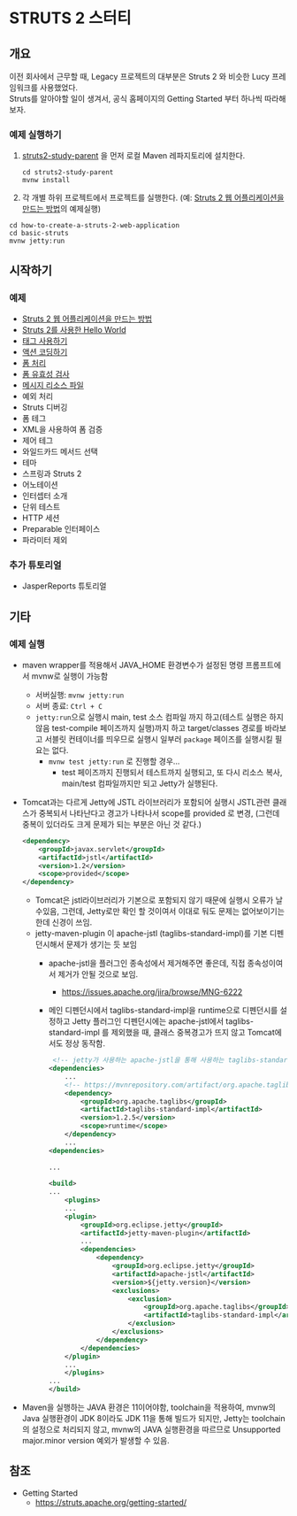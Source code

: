 # STRUTS 2 스터티



## 개요

이전 회사에서 근무할 때, Legacy 프로젝트의 대부분은 Struts 2 와 비슷한 Lucy 프레임워크를 사용했었다.<br>Struts를 알아야할 일이 생겨서,  공식 홈페이지의 Getting Started 부터 하나씩 따라해보자.

### 예제 실행하기

1. [struts2-study-parent](struts2-study-parent) 을 먼저 로컬 Maven 레파지토리에 설치한다.

   ```
   cd struts2-study-parent
   mvnw install
   ```

2.  각 개별 하위 프로젝트에서 프로젝트를 실행한다. (예: [Struts 2 웹 어플리케이션을 만드는 방법](how-to-create-a-struts-2-web-application)의 예제실행)

   ```
   cd how-to-create-a-struts-2-web-application
   cd basic-struts
   mvnw jetty:run
   ```

## 시작하기

### 예제

* [Struts 2 웹 어플리케이션을 만드는 방법](how-to-create-a-struts-2-web-application)
* [Struts 2를 사용한 Hello World](hello-world-using-struts-2)
* [태그 사용하기](using-tags)
* [액션 코딩하기](coding-actions)
* [폼 처리](processing-forms)
* [폼 유효성 검사](form-validation)
* [메시지 리소스 파일](message-resource-files)
* 예외 처리
* Struts 디버깅
* 폼 테그
* XML을 사용하여 폼 검증
* 제어 테그
* 와일드카드 메서드 선택
* 테마
* 스프링과 Struts 2
* 어노테이션
* 인터셉터 소개
* 단위 테스트
* HTTP 세션
* Preparable 인터페이스
* 파라미터 제외

### 추가 튜토리얼
* JasperReports 튜토리얼



## 기타

### 예제 실행

* maven wrapper를 적용해서 JAVA_HOME 환경변수가 설정된 명령 프롬프트에서 mvnw로 실행이 가능함
  * 서버실행:  `mvnw jetty:run`
  * 서버 종료: `Ctrl + C` 
  * `jetty:run`으로 실행시 main, test 소스 컴파일 까지 하고(테스트 실행은 하지 않음 test-compile 페이즈까지 실행)까지 하고 target/classes 경로를 바라보고 서블릿 컨테이너를 띄우므로 실행시 일부러 `package` 페이즈를 실행시킬 필요는 없다.
    * `mvnw test jetty:run` 로 진행할 경우...
      * test 페이즈까지 진행되서 테스트까지 실행되고, 또 다시 리소스 복사, main/test 컴파일까지만 되고 Jetty가 실행된다.
  
* Tomcat과는 다르게 Jetty에 JSTL 라이브러리가 포함되어 실행시 JSTL관련 클래스가 중복되서 나타난다고 경고가 나타나서 scope를 provided 로 변경, (그런데 중복이 있더라도 크게 문제가 되는 부분은 아닌 것 같다.)

  ```xml
  <dependency>
      <groupId>javax.servlet</groupId>
      <artifactId>jstl</artifactId>
      <version>1.2</version>
      <scope>provided</scope> 
  </dependency>
  ```

  * Tomcat은 jstl라이브러리가 기본으로 포함되지 않기 때문에 실행시 오류가 날 수있음, 그런데, Jetty로만 확인 할 것이여서 이대로 둬도 문제는 없어보이기는한데 신경이 쓰임.
  * jetty-maven-plugin 이 apache-jstl (taglibs-standard-impl)를 기본 디펜던시해서 문제가 생기는 듯 보임
    * apache-jstl을 플러그인 종속성에서 제거해주면 좋은데, 직접 종속성이여서 제거가 안될 것으로 보임.
      * https://issues.apache.org/jira/browse/MNG-6222
      
    * 메인 디펜던시에서 taglibs-standard-impl을 runtime으로 디펜던시를 설정하고 Jetty 플러그인 디펜던시에는 apache-jstl에서 taglibs-standard-impl 를 제외했을 때, 클래스 중복경고가 뜨지 않고 Tomcat에서도 정상 동작함.
    
      ```xml
       <!-- jetty가 사용하는 apache-jstl을 통해 사용하는 taglibs-standard-impl 모듈이 Tomcat 8.5에서도 잘 동작한다. -->
      <dependencies>
          ...
          <!-- https://mvnrepository.com/artifact/org.apache.taglibs/taglibs-standard-impl -->
          <dependency>
              <groupId>org.apache.taglibs</groupId>
              <artifactId>taglibs-standard-impl</artifactId>
              <version>1.2.5</version>
              <scope>runtime</scope>
          </dependency>
          ...
      <dependencies>
          
      ...
          
      <build>
      ...
          <plugins>
          ...
          <plugin>
              <groupId>org.eclipse.jetty</groupId>
              <artifactId>jetty-maven-plugin</artifactId>
              ...
              <dependencies>
                  <dependency>
                      <groupId>org.eclipse.jetty</groupId>
                      <artifactId>apache-jstl</artifactId>
                      <version>${jetty.version}</version>
                      <exclusions>
                          <exclusion>
                              <groupId>org.apache.taglibs</groupId>
                              <artifactId>taglibs-standard-impl</artifactId>
                          </exclusion>
                      </exclusions>
                  </dependency>
              </dependencies>
          </plugin>    
          ...
          </plugins>
      ...
      </build>    
      ```
      
      

* Maven을 실행하는 JAVA 환경은 11이어야함, toolchain을 적용하여, mvnw의 Java 실행환경이 JDK 8이라도 JDK 11을 통해 빌드가 되지만, Jetty는 toolchain의 설정으로 처리되지 않고, mvnw의 JAVA 실행환경을 따르므로 Unsupported major.minor version 예외가 발생할 수 있음.



## 참조

* Getting Started
  * https://struts.apache.org/getting-started/

